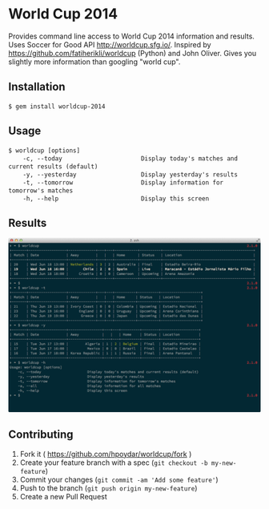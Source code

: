 # World Cup 2014

Provides command line access to World Cup 2014 information and results.
Uses Soccer for Good API http://worldcup.sfg.io/. Inspired by https://github.com/fatiherikli/worldcup (Python) and John Oliver. Gives you slightly more information than googling "world cup".

## Installation

    $ gem install worldcup-2014

## Usage

    $ worldcup [options]
        -c, --today                      Display today's matches and current results (default)
        -y, --yesterday                  Display yesterday's results
        -t, --tomorrow                   Display information for tomorrow's matches
        -h, --help                       Display this screen

## Results

![](screenshot.png)

## Contributing

1. Fork it ( https://github.com/hpoydar/worldcup/fork )
2. Create your feature branch with a spec (`git checkout -b my-new-feature`)
3. Commit your changes (`git commit -am 'Add some feature'`)
4. Push to the branch (`git push origin my-new-feature`)
5. Create a new Pull Request

